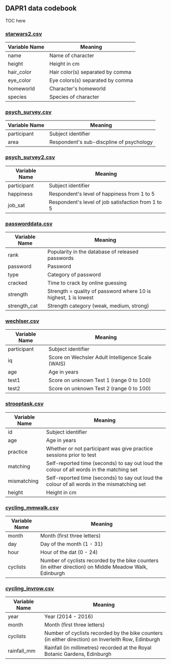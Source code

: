 ## DAPR1 data codebook

TOC here


### [starwars2.csv](starwars2.csv)

| Variable Name | Meaning            |
|---------------|--------------------|
| name          | Name of character  |
| height        | Height in cm       |
| hair_color    | Hair color(s) separated by comma |
| eye_color     | Eye colors(s) separated by comma |
| homeworld     | Character's homeworld |
| species       | Species of character |


### [psych_survey.csv](psych_survey.csv)

| Variable Name | Meaning            |
|---------------|--------------------|
| participant   | Subject identifier |
| area          | Respondent's sub-discpline of psychology |

### [psych_survey2.csv](psych_survey2.csv)

| Variable Name | Meaning            |
|---------------|--------------------|
| participant   | Subject identifier |
| happiness     | Respondent's level of happiness from 1 to 5 |
| job_sat     | Respondent's level of job satisfaction from 1 to 5 |

### [passworddata.csv](passworddata.csv)

| Variable Name | Meaning            |
|---------------|--------------------|
| rank   | Popularity in the database of released passwords |
| password     | Password |
| type     | Category of password  |
| cracked     | Time to crack by online guessing |
| strength     | Strength = quality of password where 10 is highest, 1 is lowest |
| strength_cat     | Strength category (weak, medium, strong) |

### [wechlser.csv](wechsler.csv)

| Variable Name | Meaning            |
|---------------|--------------------|
| participant   | Subject identifier |
| iq     | Score on Wechsler Adult Intelligence Scale (WAIS) |
| age    | Age in years |
| test1  | Score on unknown Test 1 (range 0 to 100) |
| test2  | Score on unknown Test 2 (range 0 to 100) |

### [strooptask.csv](strooptask.csv)

| Variable Name | Meaning            |
|---------------|--------------------|
| id   | Subject identifier |
| age    | Age in years |
| practice  | Whether or not participant was give practice sessions prior to test |
| matching  | Self-reported time (seconds) to say out loud the colour of all words in the matching set |
| mismatching  | Self-reported time (seconds) to say out loud the colour of all words in the mismatching set |
| height | Height in cm |

### [cycling_mmwalk.csv](cycling_mmwalk.csv)

| Variable Name | Meaning            |
|---------------|--------------------|
| month   | Month (first three letters) |
| day    | Day of the month (1 - 31) |
| hour  | Hour of the dat (0 - 24) |
| cyclists  | Number of cyclists recorded by the bike counters (in either direction) on Middle Meadow Walk, Edinburgh |

### [cycling_invrow.csv](cycling_invrow.csv)

| Variable Name | Meaning            |
|---------------|--------------------|
| year    | Year (2014 - 2016) |
| month   | Month (first three letters) |
| cyclists  | Number of cyclists recorded by the bike counters (in either direction) on Inverleith Row, Edinburgh |
| rainfall_mm  | Rainfall (in millimetres) recorded at the Royal Botanic Gardens, Edinburgh |